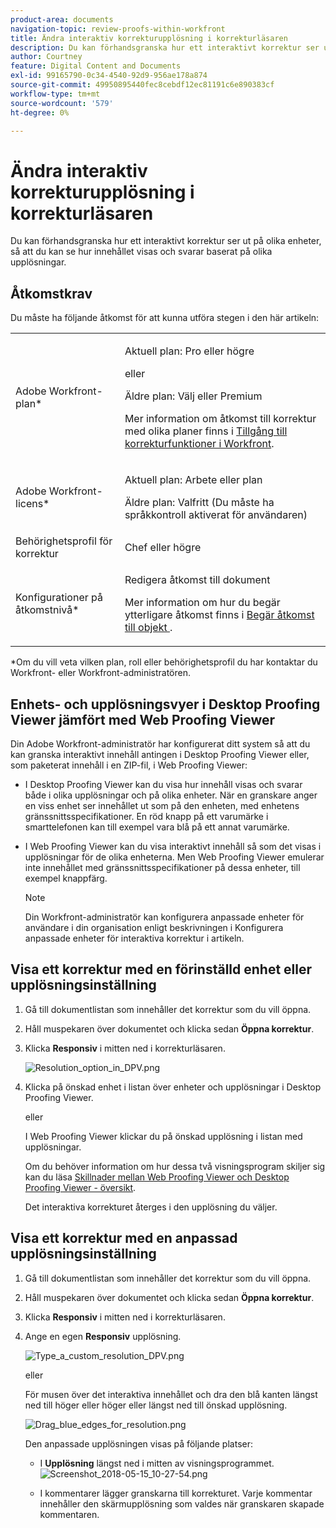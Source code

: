 ```yaml
---
product-area: documents
navigation-topic: review-proofs-within-workfront
title: Ändra interaktiv korrekturupplösning i korrekturläsaren
description: Du kan förhandsgranska hur ett interaktivt korrektur ser ut på olika enheter, så att du kan se hur innehållet visas och svarar baserat på olika upplösningar.
author: Courtney
feature: Digital Content and Documents
exl-id: 99165790-0c34-4540-92d9-956ae178a874
source-git-commit: 49950895440fec8cebdf12ec81191c6e890383cf
workflow-type: tm+mt
source-wordcount: '579'
ht-degree: 0%

---
```


# Ändra interaktiv korrekturupplösning i korrekturläsaren

Du kan förhandsgranska hur ett interaktivt korrektur ser ut på olika enheter, så att du kan se hur innehållet visas och svarar baserat på olika upplösningar.

## Åtkomstkrav

Du måste ha följande åtkomst för att kunna utföra stegen i den här artikeln:

<table style="table-layout:auto"> 
 <col> 
 <col> 
 <tbody> 
  <tr> 
   <td role="rowheader">Adobe Workfront-plan*</td> 
   <td> <p>Aktuell plan: Pro eller högre</p> <p>eller</p> <p>Äldre plan: Välj eller Premium</p> <p>Mer information om åtkomst till korrektur med olika planer finns i <a href="/help/quicksilver/administration-and-setup/manage-workfront/configure-proofing/access-to-proofing-functionality.md" class="MCXref xref">Tillgång till korrekturfunktioner i Workfront</a>.</p> </td> 
  </tr> 
  <tr> 
   <td role="rowheader">Adobe Workfront-licens*</td> 
   <td> <p>Aktuell plan: Arbete eller plan</p> <p>Äldre plan: Valfritt (Du måste ha språkkontroll aktiverat för användaren)</p> </td> 
  </tr> 
  <tr> 
   <td role="rowheader">Behörighetsprofil för korrektur </td> 
   <td>Chef eller högre</td> 
  </tr> 
  <tr> 
   <td role="rowheader">Konfigurationer på åtkomstnivå*</td> 
   <td> <p>Redigera åtkomst till dokument</p> <p>Mer information om hur du begär ytterligare åtkomst finns i <a href="../../../../workfront-basics/grant-and-request-access-to-objects/request-access.md" class="MCXref xref">Begär åtkomst till objekt </a>.</p> </td> 
  </tr> 
 </tbody> 
</table>

&#42;Om du vill veta vilken plan, roll eller behörighetsprofil du har kontaktar du Workfront- eller Workfront-administratören.

## Enhets- och upplösningsvyer i Desktop Proofing Viewer jämfört med Web Proofing Viewer

Din Adobe Workfront-administratör har konfigurerat ditt system så att du kan granska interaktivt innehåll antingen i Desktop Proofing Viewer eller, som paketerat innehåll i en ZIP-fil, i Web Proofing Viewer:

* I Desktop Proofing Viewer kan du visa hur innehåll visas och svarar både i olika upplösningar och på olika enheter. När en granskare anger en viss enhet ser innehållet ut som på den enheten, med enhetens gränssnittsspecifikationer. En röd knapp på ett varumärke i smarttelefonen kan till exempel vara blå på ett annat varumärke.

* I Web Proofing Viewer kan du visa interaktivt innehåll så som det visas i upplösningar för de olika enheterna. Men Web Proofing Viewer emulerar inte innehållet med gränssnittsspecifikationer på dessa enheter, till exempel knappfärg.

   >[!NOTE]
   >
   >Din Workfront-administratör kan konfigurera anpassade enheter för användare i din organisation enligt beskrivningen i Konfigurera anpassade enheter för interaktiva korrektur i artikeln.

## Visa ett korrektur med en förinställd enhet eller upplösningsinställning

1. Gå till dokumentlistan som innehåller det korrektur som du vill öppna.
1. Håll muspekaren över dokumentet och klicka sedan **Öppna korrektur**.
1. Klicka **Responsiv** i mitten ned i korrekturläsaren.

   ![Resolution_option_in_DPV.png](assets/resolution-option-in-dpv-350x64.png)

1. Klicka på önskad enhet i listan över enheter och upplösningar i Desktop Proofing Viewer.

   eller

   I Web Proofing Viewer klickar du på önskad upplösning i listan med upplösningar.

   Om du behöver information om hur dessa två visningsprogram skiljer sig kan du läsa [Skillnader mellan Web Proofing Viewer och Desktop Proofing Viewer - översikt](../../../../review-and-approve-work/proofing/proofing-overview/understand-differences-between-web-viewer.md).

   Det interaktiva korrekturet återges i den upplösning du väljer.

## Visa ett korrektur med en anpassad upplösningsinställning

1. Gå till dokumentlistan som innehåller det korrektur som du vill öppna.
1. Håll muspekaren över dokumentet och klicka sedan **Öppna korrektur**.
1. Klicka **Responsiv** i mitten ned i korrekturläsaren.
1. Ange en egen **Responsiv** upplösning.

   ![Type_a_custom_resolution_DPV.png](assets/type-a-custom-resolution-dpv.png)

   eller

   För musen över det interaktiva innehållet och dra den blå kanten längst ned till höger eller höger eller längst ned till önskad upplösning.

   ![Drag_blue_edges_for_resolution.png](assets/drag-blue-edges-for-resolution-350x251.png)

   Den anpassade upplösningen visas på följande platser:

   * I **Upplösning** längst ned i mitten av visningsprogrammet.\
      ![Screenshot_2018-05-15_10-27-54.png](assets/screenshot-2018-05-15-10-27-54.png)

   * I kommentarer lägger granskarna till korrekturet. Varje kommentar innehåller den skärmupplösning som valdes när granskaren skapade kommentaren.
